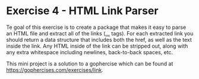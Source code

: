 # Exercise 4 - HTML Link Parser

 Te goal of this exercise is to create a package that makes it easy to parse an HTML file and extract all of the links (<a href="">...</a> tags). For each extracted link you should return a data structure that includes both the href, as well as the text inside the link. Any HTML inside of the link can be stripped out, along with any extra whitespace including newlines, back-to-back spaces, etc.

This mini project is a solution to a gophercise which can be found at https://gophercises.com/exercises/link.